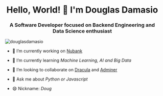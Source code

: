 <h1 align="center">Hello, World! 👋 I'm Douglas Damasio</h1>
<h3 align="center">A Software Developer focused on Backend Engineering and Data Science enthusiast</h3>
<p align="left"> <img src="https://komarev.com/ghpvc/?username=douglasdamasio" alt="douglasdamasio" /> </p>

- 🔭 I’m currently working on [Nubank](https://nubank.com.br/)

- 🌱 I’m currently learning *Machine Learning, AI and Big Data*

- 👯 I’m looking to collaborate on [Dracula](https://draculatheme.com/) and [Adminer](https://www.adminer.org/)

- 💬 Ask me about *Python or Javascript*

- 😄 Nickname: *Doug* 
